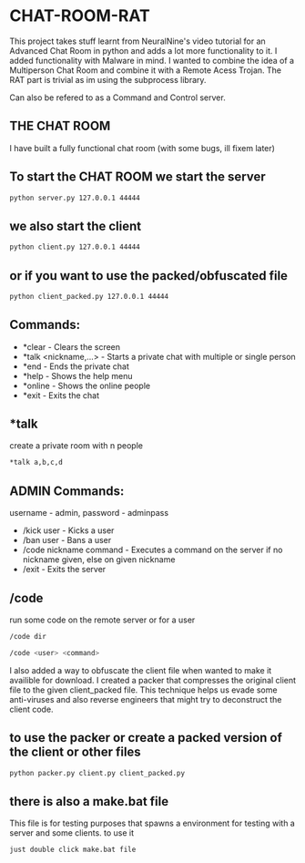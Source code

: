 # CHAT-ROOM-RAT

This project takes stuff learnt from NeuralNine's video tutorial for an Advanced Chat Room in python and adds a lot more functionality to it. I added functionality with Malware in mind. I wanted to combine the idea of a Multiperson Chat Room and combine it with a Remote Acess Trojan. The RAT part is trivial as im using the subprocess library.

Can also be refered to as a Command and Control server.

## THE CHAT ROOM
I have built a fully functional chat room (with some bugs, ill fixem later)

## To start the CHAT ROOM we start the server
```bash
python server.py 127.0.0.1 44444
```
## we also start the client 
```bash
python client.py 127.0.0.1 44444
```
## or if you want to use the packed/obfuscated file
```bash
python client_packed.py 127.0.0.1 44444
```
## Commands:
- *clear - Clears the screen
- *talk <nickname,...> - Starts a private chat with multiple or single person
- *end - Ends the private chat
- *help - Shows the help menu
- *online - Shows the online people
- *exit - Exits the chat

## *talk
create a private room with n people
```bash
*talk a,b,c,d
```

## ADMIN Commands:

username - admin, password - adminpass

- /kick user - Kicks a user
- /ban user - Bans a user
- /code nickname command - Executes a command on the server if no nickname given, else on given nickname
- /exit - Exits the server

## /code
run some code on the remote server or for a user
```bash
/code dir
```
```bash
/code <user> <command>
```
 
I also added a way to obfuscate the client file when wanted to make it availible for download. I created a packer that compresses the original client file to the given client_packed file. This technique helps us evade some anti-viruses and also reverse engineers that might try to deconstruct the client code.

## to use the packer or create a packed version of the client or other files
```bash
python packer.py client.py client_packed.py
```

## there is also a make.bat file
This file is for testing purposes that spawns a environment for testing with a server and some clients.
to use it
```bash
just double click make.bat file
```
